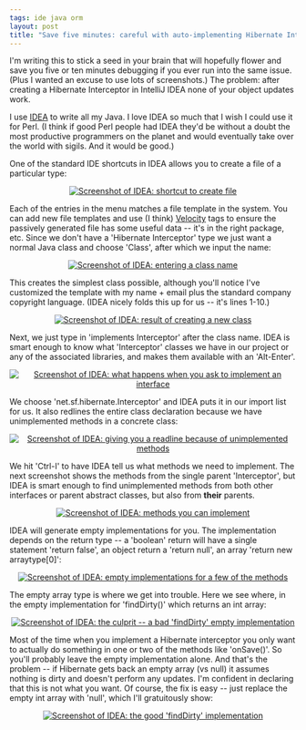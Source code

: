 ```yaml
---
tags: ide java orm
layout: post
title: "Save five minutes: careful with auto-implementing Hibernate Interceptors"
---
```




<p>I'm writing this to stick a seed in your brain that will hopefully
flower and save you five or ten minutes debugging if you ever run into
the same issue. (Plus I wanted an excuse to use lots of screenshots.)
The problem: after creating a Hibernate Interceptor in IntelliJ IDEA
none of your object updates work.</p>

<p>I use <a href="http://www.jetbrains.com/idea/">IDEA</a> to write
all my Java. I love IDEA so much that I wish I could use it for
Perl. (I think if good Perl people had IDEA they'd be without a doubt the most
productive programmers on the planet and would eventually take over
the world with sigils. And it would be good.)</p>

<p>One of the standard IDE shortcuts in IDEA allows you to create a
file of a particular type:</p>

<p align="center">
<a href="http://www.cwinters.com/images/blog/idea_1_create_new_class.png"><img
      src="http://www.cwinters.com/images/blog/idea_1_create_new_class_small.png"
      border="0"
      alt="Screenshot of IDEA: shortcut to create file" /></a>
</p>

<p>Each of the entries in the menu matches a file template in the
system. You can add new file templates and use (I think) <a
href="http://jakarta.apache.org/velocity/">Velocity</a> tags to ensure
the passively generated file has some useful data -- it's in the right
package, etc. Since we don't have a 'Hibernate Interceptor' type we
just want a normal Java class and choose 'Class', after which we input
the name:</p>

<p align="center">
<a href="http://www.cwinters.com/images/blog/idea_2_input_class_name.png"><img
      src="http://www.cwinters.com/images/blog/idea_2_input_class_name.png"
      border="0"
      alt="Screenshot of IDEA: entering a class name" /></a>
</p>

<p>This creates the simplest class possible, although you'll notice
I've customized the template with my name + email plus the standard
company copyright language. (IDEA nicely folds this up for us -- it's
lines 1-10.)</p>

<p align="center">
<a href="http://www.cwinters.com/images/blog/idea_3_new_class_content_empty.png"><img
      src="http://www.cwinters.com/images/blog/idea_3_new_class_content_empty_small.png"
      border="0"
      alt="Screenshot of IDEA: result of creating a new class" /></a>
</p>

<p>Next, we just type in 'implements Interceptor' after the class
name. IDEA is smart enough to know what 'Interceptor' classes we have
in our project or any of the associated libraries, and makes them
available with an 'Alt-Enter'.</p>

<p align="center">
<a href="http://www.cwinters.com/images/blog/idea_4_new_class_interface_query.png"><img
      src="http://www.cwinters.com/images/blog/idea_4_new_class_interface_query_small.png"
      border="0"
      alt="Screenshot of IDEA: what happens when you ask to implement an interface" /></a>
</p>

<p>We choose 'net.sf.hibernate.Interceptor' and IDEA puts it in our
import list for us. It also redlines the entire class declaration
because we have unimplemented methods in a concrete class:</p>

<p align="center">
<a href="http://www.cwinters.com/images/blog/idea_5_new_class_redline_nonimplemented.png"><img
      src="http://www.cwinters.com/images/blog/idea_5_new_class_redline_nonimplemented_small.png"
      border="0"
      alt="Screenshot of IDEA: giving you a readline because of unimplemented methods" /></a>
</p>

<p>We hit 'Ctrl-I' to have IDEA tell us what methods we need to
implement. The next screenshot shows the methods from the single
parent 'Interceptor', but IDEA is smart enough to find unimplemented
methods from both other interfaces or parent abstract classes, but
also from <b>their</b> parents.</p>

<p align="center">
<a href="http://www.cwinters.com/images/blog/idea_6_select_implement_method_query.png"><img
      src="http://www.cwinters.com/images/blog/idea_6_select_implement_method_query_small.png"
      border="0"
      alt="Screenshot of IDEA: methods you can implement" /></a>
</p>

<p>IDEA will generate empty implementations for you. The
implementation depends on the return type -- a 'boolean' return will
have a single statement 'return false', an object return a 'return
null', an array 'return new arraytype[0]':

<p align="center">
<a href="http://www.cwinters.com/images/blog/idea_7_empty_implementation_generated.png"><img
      src="http://www.cwinters.com/images/blog/idea_7_empty_implementation_generated_small.png"
      border="0"
      alt="Screenshot of IDEA: empty implementations for a few of the methods" /></a>
</p>

<p>The empty array type is where we get into trouble. Here we see
where, in the empty implementation for 'findDirty()' which returns an
int array:</p>

<p align="center">
<a href="http://www.cwinters.com/images/blog/idea_8_bad_find_dirty.png"><img
      src="http://www.cwinters.com/images/blog/idea_8_bad_find_dirty_small.png"
      border="0"
      alt="Screenshot of IDEA: the culprit -- a bad 'findDirty' empty implementation" /></a>
</p>

<p>Most of the time when you implement a Hibernate interceptor you
only want to actually do something in one or two of the methods like
'onSave()'. So you'll probably leave the empty implementation
alone. And that's the problem -- if Hibernate gets back an empty array
(vs null) it assumes nothing is dirty and doesn't perform any
updates. I'm confident in declaring that this is not what you want. Of
course, the fix is easy -- just replace the empty int array with
'null', which I'll gratuitously show:</p>

<p align="center">
<a href="http://www.cwinters.com/images/blog/idea_9_good_find_dirty.png"><img
      src="http://www.cwinters.com/images/blog/idea_9_good_find_dirty_small.png"
      border="0"
      alt="Screenshot of IDEA: the good 'findDirty' implementation" /></a>
</p>


